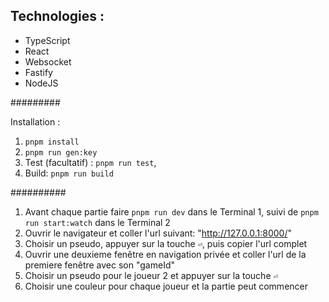 ## Technologies : 

- TypeScript
- React
- Websocket 
- Fastify
- NodeJS

#########

Installation :
1. `pnpm install`
2. `pnpm run gen:key`
3. Test (facultatif) : `pnpm run test`, 
4. Build: `pnpm run build`

##########

1. Avant chaque partie faire `pnpm run dev` dans le Terminal 1, suivi de `pnpm run start:watch` dans le Terminal 2
2. Ouvrir le navigateur et coller l'url suivant: "http://127.0.0.1:8000/"
3. Choisir un pseudo, appuyer sur la touche `⏎`, puis copier l'url complet
4. Ouvrir une deuxieme fenêtre en navigation privée et coller l'url de la premiere fenêtre avec son "gameId" 
5. Choisir un pseudo pour le joueur 2 et appuyer sur la touche `⏎`
6. Choisir une couleur pour chaque joueur et la partie peut commencer




